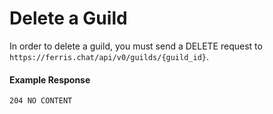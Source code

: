 # Delete a Guild

In order to delete a guild, you must send a DELETE request to `https://ferris.chat/api/v0/guilds/{guild_id}`.

#### Example Response

```
204 NO CONTENT
```